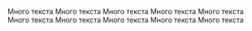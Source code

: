 Много текста
Много текста
Много текста
Много текста
Много текста
Много текста
Много текста
Много текста
Много текста
Много текста
